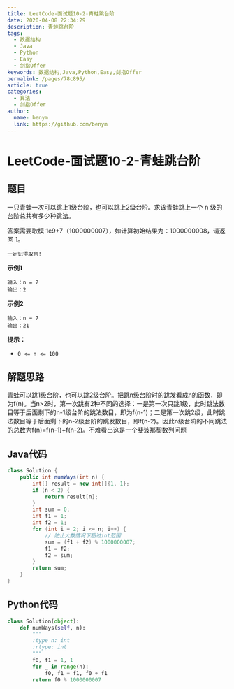 ```yaml
---
title: LeetCode-面试题10-2-青蛙跳台阶
date: 2020-04-08 22:34:29
description: 青蛙跳台阶
tags: 
  - 数据结构
  - Java
  - Python
  - Easy
  - 剑指Offer
keywords: 数据结构,Java,Python,Easy,剑指Offer
permalink: /pages/78c895/
article: true
categories: 
  - 算法
  - 剑指Offer
author: 
  name: benym
  link: https://github.com/benym
---
```


# LeetCode-面试题10-2-青蛙跳台阶

## 题目

一只青蛙一次可以跳上1级台阶，也可以跳上2级台阶。求该青蛙跳上一个 n 级的台阶总共有多少种跳法。

答案需要取模 1e9+7（1000000007），如计算初始结果为：1000000008，请返回 1。

`一定记得取余!`

 

**示例1**

```
输入：n = 2
输出：2
```

**示例2**

```
输入：n = 7
输出：21
```

**提示：**

- `0 <= n <= 100`

## 解题思路

青蛙可以跳1级台阶，也可以跳2级台阶。把跳n级台阶时的跳发看成n的函数，即为f(n)。当n>2时，第一次跳有2种不同的选择：一是第一次只跳1级，此时跳法数目等于后面剩下的n-1级台阶的跳法数目，即为f(n-1)；二是第一次跳2级，此时跳法数目等于后面剩下的n-2级台阶的跳发数目，即f(n-2)。因此n级台阶的不同跳法的总数为f(n)=f(n-1)+f(n-2)。不难看出这是一个斐波那契数列问题

## Java代码

```java
class Solution {
    public int numWays(int n) {
        int[] result = new int[]{1, 1};
        if (n < 2) {
            return result[n];
        }
        int sum = 0;
        int f1 = 1;
        int f2 = 1;
        for (int i = 2; i <= n; i++) {
            // 防止大数情况下超过int范围
            sum = (f1 + f2) % 1000000007;
            f1 = f2;
            f2 = sum;
        }
        return sum;
    }
}
```

## Python代码

```python
class Solution(object):
    def numWays(self, n):
        """
        :type n: int
        :rtype: int
        """
        f0, f1 = 1, 1
        for _ in range(n):
            f0, f1 = f1, f0 + f1
        return f0 % 1000000007
```

